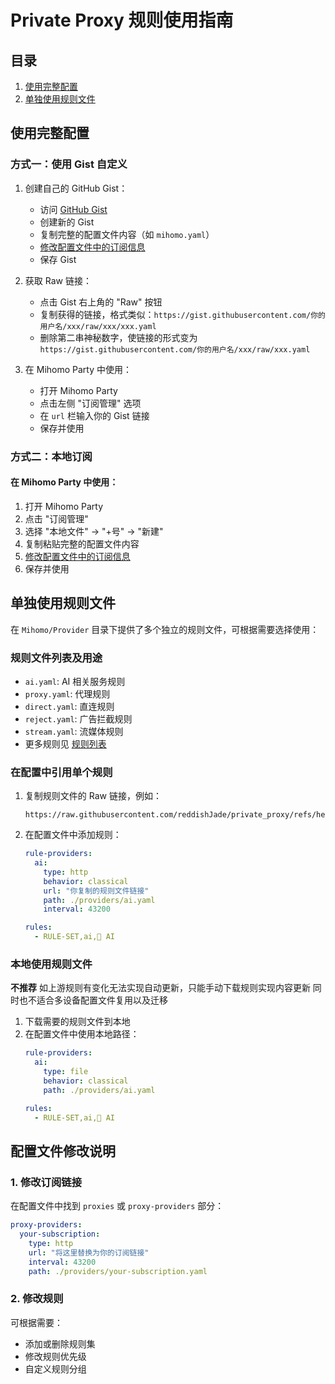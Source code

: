 # Private Proxy 规则使用指南

## 目录
1. [使用完整配置](#使用完整配置)
2. [单独使用规则文件](#单独使用规则文件)

## 使用完整配置

### 方式一：使用 Gist 自定义

1. 创建自己的 GitHub Gist：
   - 访问 [GitHub Gist](https://gist.github.com/)
   - 创建新的 Gist
   - 复制完整的配置文件内容（如 `mihomo.yaml`）
   - [修改配置文件中的订阅信息](#1-修改订阅链接)
   - 保存 Gist

2. 获取 Raw 链接：
   - 点击 Gist 右上角的 "Raw" 按钮
   - 复制获得的链接，格式类似：`https://gist.githubusercontent.com/你的用户名/xxx/raw/xxx/xxx.yaml`
   - 删除第二串神秘数字，使链接的形式变为 `https://gist.githubusercontent.com/你的用户名/xxx/raw/xxx.yaml`

3. 在 Mihomo Party 中使用：
   - 打开 Mihomo Party
   - 点击左侧 "订阅管理" 选项
   - 在 `url` 栏输入你的 Gist 链接
   - 保存并使用

### 方式二：本地订阅

#### 在 Mihomo Party 中使用：

1. 打开 Mihomo Party
2. 点击 "订阅管理"
3. 选择 "本地文件" -> "+号" -> "新建"
4. 复制粘贴完整的配置文件内容
5. [修改配置文件中的订阅信息](#1-修改订阅链接)
6. 保存并使用

## 单独使用规则文件

在 `Mihomo/Provider` 目录下提供了多个独立的规则文件，可根据需要选择使用：

### 规则文件列表及用途

- `ai.yaml`: AI 相关服务规则
- `proxy.yaml`: 代理规则
- `direct.yaml`: 直连规则
- `reject.yaml`: 广告拦截规则
- `stream.yaml`: 流媒体规则
- 更多规则见 [规则列表](https://github.com/reddishJade/private_proxy#规则列表)

### 在配置中引用单个规则

1. 复制规则文件的 Raw 链接，例如：
   ```
   https://raw.githubusercontent.com/reddishJade/private_proxy/refs/heads/main/Mihomo/Provider/ai.yaml
   ```

2. 在配置文件中添加规则：
   ```yaml
   rule-providers:
     ai:
       type: http
       behavior: classical
       url: "你复制的规则文件链接"
       path: ./providers/ai.yaml
       interval: 43200

   rules:
     - RULE-SET,ai,🤖 AI
   ```

### 本地使用规则文件

**不推荐**
如上游规则有变化无法实现自动更新，只能手动下载规则实现内容更新
同时也不适合多设备配置文件复用以及迁移

1. 下载需要的规则文件到本地
2. 在配置文件中使用本地路径：
   ```yaml
   rule-providers:
     ai:
       type: file
       behavior: classical
       path: ./providers/ai.yaml

   rules:
     - RULE-SET,ai,🤖 AI
   ```

## 配置文件修改说明

### 1. 修改订阅链接

在配置文件中找到 `proxies` 或 `proxy-providers` 部分：
```yaml
proxy-providers:
  your-subscription:
    type: http
    url: "将这里替换为你的订阅链接"
    interval: 43200
    path: ./providers/your-subscription.yaml
```

### 2. 修改规则

可根据需要：
- 添加或删除规则集
- 修改规则优先级
- 自定义规则分组
